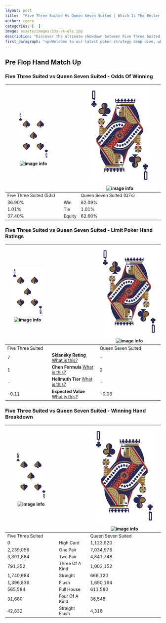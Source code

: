 ```yaml
---
layout: post
title:  "Five Three Suited Vs Queen Seven Suited | Which Is The Better Hand In Poker? A Complete Guide"
author: reece
categories: [  ]
image: assets/images/53s-vs-q7s.jpg
description: "Discover the ultimate showdown between Five Three Suited and Queen Seven Suited in poker! Uncover the odds, strategies, and scenarios where one hand triumphs over the other. Get ready to up your poker game with this thrilling analysis."
first_paragraph: "<p>Welcome to our latest poker strategy deep dive, where we're pitting two distinct hands against each other in a high-stakes showdown: Five Three Suited vs Queen Seven Suited.</p><p>In the dynamic world of poker, every decision counts, and knowing which hand holds the upper hand is key to your success at the table.</p><p>In this article, we'll dissect these two hands, explore the scenarios where one dominates the other, and equip you with the knowledge to make strategic choices that can tip the odds in your favor.</p><p>Get ready to unravel the intriguing dynamics of these poker hands and elevate your game to new heights.</p>"
---
```




[comment]: # (sp0)

## Pre Flop Hand Match Up

<div class="table hand-ratings" markdown="1"> 



### Five Three Suited vs Queen Seven Suited - Odds Of Winning


    
| ![image info](assets/images/hand1/5.png) ![image info](assets/images/hand1/3s.png) |  | ![image info](assets/images/hand2/Q.png) ![image info](assets/images/hand2/7s.png) |
| -------- | -------- | -------- |
| Five Three Suited (53s) |  | Queen Seven Suited (Q7s) |
| 36.90% | Win | 62.09% |
| 1.01% | Tie | 1.01% |
| 37.40% | Equity | 62.60% |




[comment]: # (sp1)



### Five Three Suited vs Queen Seven Suited - Limit Poker Hand Ratings


    
| ![image info](assets/images/hand1/5.png) ![image info](assets/images/hand1/3s.png) |  | ![image info](assets/images/hand2/Q.png) ![image info](assets/images/hand2/7s.png) |
| -------- | -------- | -------- |
| Five Three Suited |  | Queen Seven Suited |
| 7 | **Sklansky Rating** [What is this?](/sklansky-rating-explained) | - |
| 1 | **Chen Formula** [What is this?](/chen-formula-explained) | 2 |
| - | **Hellmuth Tier** [What is this?](/Hellmuth-tier-explained) | - |
| -0.11 | **Expected Value** [What is this?](/expected-value-explained) | -0.06 |




[comment]: # (sp2)



### Five Three Suited vs Queen Seven Suited - Winning Hand Breakdown


    
| ![image info](assets/images/hand1/5.png) ![image info](assets/images/hand1/3s.png) |  | ![image info](assets/images/hand2/Q.png) ![image info](assets/images/hand2/7s.png) |
| -------- | -------- | -------- |
| Five Three Suited |  | Queen Seven Suited |
| 0 | High Card | 1,123,920 |
| 2,239,056 | One Pair | 7,034,976 |
| 3,301,884 | Two Pair | 4,841,748 |
| 791,352 | Three Of A Kind | 1,002,152 |
| 1,740,684 | Straight | 666,120 |
| 1,396,836 | Flush | 1,690,164 |
| 565,584 | Full House | 611,580 |
| 31,680 | Four Of A Kind | 36,548 |
| 42,832 | Straight Flush | 4,316 |




[comment]: # (sp3)



</div>

[comment]: # (sp4)



[comment]: # (sp5)

